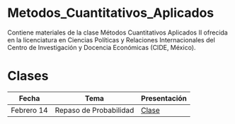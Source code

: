 # Metodos_Cuantitativos_Aplicados
Contiene materiales de la clase Métodos Cuantitativos Aplicados II ofrecida en la licenciatura en Ciencias Políticas y Relaciones Internacionales del Centro de Investigación y Docencia Económicas (CIDE, México). 

# Clases
| Fecha  | Tema                                                         | Presentación                                                                        |
| ----------| -------------------------------------------------------| ------------------------------------------------------------------------------------ |
| Febrero 14 | Repaso de Probabilidad                 | [Clase](https://github.com/Sergio-Bejar/MCA_CIDE/blob/main/Presentaciones/probabilidad.pdf)|
